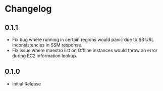 # Changelog

## 0.1.1

- Fix bug where running in certain regions would panic due to
  S3 URL inconsistencies in SSM response.
- Fix issue where maestro list on Offline instances would throw
  an error during EC2 information lookup.

## 0.1.0

- Initial Release
